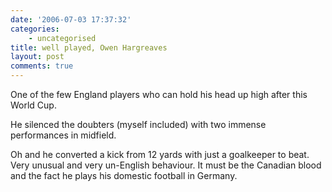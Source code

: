 ```yaml
---
date: '2006-07-03 17:37:32'
categories:
    - uncategorised
title: well played, Owen Hargreaves
layout: post
comments: true
---
```


One of the few England players who can hold his head up high after this
World Cup.

He silenced the doubters (myself included) with two immense performances
in midfield.

Oh and he converted a kick from 12 yards with just a goalkeeper to beat.
Very unusual and very un-English behaviour. It must be the Canadian
blood and the fact he plays his domestic football in Germany.
